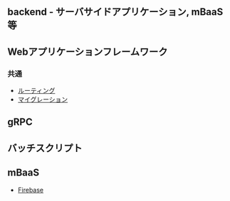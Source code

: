 backend - サーバサイドアプリケーション, mBaaS等
--
## Webアプリケーションフレームワーク
### 共通
- [ルーティング](routing.md)
- [マイグレーション](migration.md)

## gRPC


## バッチスクリプト

## mBaaS
- [Firebase](firebase/README.md)
